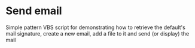 # Send email

Simple pattern VBS script for demonstrating how to retrieve the default's mail signature, create a new email, add a file to it and send (or display) the mail